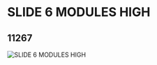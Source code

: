 # SLIDE 6 MODULES HIGH
## 11267
![SLIDE 6 MODULES HIGH](https://lc-www-live-s.legocdn.com/media/bricks/5/2/6017002.jpg)